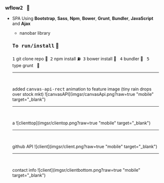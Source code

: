 ### wflow<kbd>2</kbd> &nbsp; :rocket:

- SPA Using **Bootstrap**, **Sass**, **Npm**, **Bower**, **Grunt**, **Bundler**, **JavaScript** and **Ajax**
  - nanobar library
  
  ### <kbd>To run/install</kbd> :key:
  <kbd>1</kbd> git clone repo :moyai:&nbsp;
  <kbd>2</kbd> npm install :fuelpump:&nbsp;
  <kbd>3</kbd> bower install :izakaya_lantern: &nbsp;
  <kbd>4</kbd> bundler :construction:&nbsp;&nbsp;
  <kbd>5</kbd> type grunt  &nbsp;&nbsp;:checkered_flag:
  
  
  <hr />
  
  <br />
  
  added <kbd>canvas-api-rect</kbd> animation to feature image (tiny rain drops over stock mkt)
  ![canvasAPI](imgsr/canvasApi.png?raw=true "mobile" target="_blank")
  
  
  
  
  
   <hr />
  
  <br />
  
  a
  ![clienttop](imgsr/clientop.png?raw=true "mobile" target="_blank")

  
  
  
  
  <hr />
  
  <br />

  github API
  ![client](imgsr/client.png?raw=true "mobile" target="_blank")
  
  
  <hr />
  
  <br />
  
  contact info
  ![client](imgsr/clientbottom.png?raw=true "mobile" target="_blank")





  

  



 







